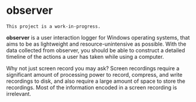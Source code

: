 # observer
`This project is a work-in-progress.`

**observer** is a user interaction logger for Windows operating systems, that aims to be as lightweight and resource-unintensive as possible. With the data collected from observer, you should be able to construct a detailed timeline of the actions a user has taken while using a computer.

Why not just screen record you may ask? Screen recordings require a significant amount of processing power to record, compress, and write recordings to disk, and also require a large amount of space to store the recordings. Most of the information encoded in a screen recording is irrelevant.

